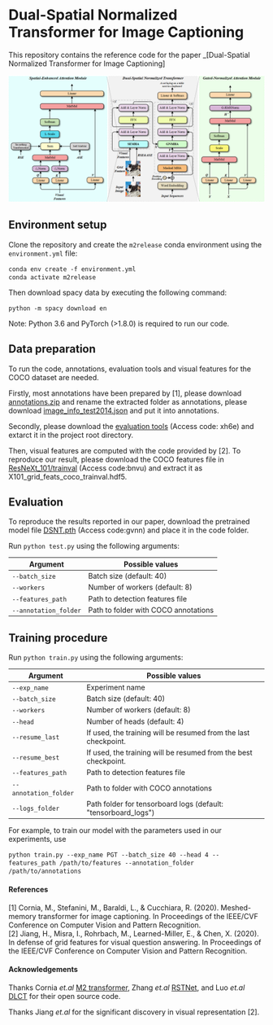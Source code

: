 # Dual-Spatial Normalized Transformer for Image Captioning
This repository contains the reference code for the paper _[Dual-Spatial Normalized Transformer for Image Captioning]

<p align="center">
  <img src="images/DSNT.png" alt="Dual-Spatial Normalized Transformer" width="960"/>
</p>

## Environment setup
Clone the repository and create the `m2release` conda environment using the `environment.yml` file:
```
conda env create -f environment.yml
conda activate m2release
```

Then download spacy data by executing the following command:
```
python -m spacy download en
```

Note: Python 3.6 and PyTorch (>1.8.0) is required to run our code. 


## Data preparation
To run the code, annotations, evaluation tools and visual features for the COCO dataset are needed.  

Firstly, most annotations have been prepared by [1], please download [annotations.zip](https://drive.google.com/file/d/1i8mqKFKhqvBr8kEp3DbIh9-9UNAfKGmE/view?usp=sharing) and rename the extracted folder as annotations, please download [image_info_test2014.json](http://images.cocodataset.org/annotations/image_info_test2014.zip) and put it into annotations. 

Secondly, please download the [evaluation tools](https://pan.baidu.com/s/1vP7Mt1gLLvn4HNxxOvSYxg) (Access code: xh6e) and extarct it in the project root directory.

Then, visual features are computed with the code provided by [2]. To reproduce our result, please download the COCO features file in [ResNeXt_101/trainval](https://pan.baidu.com/s/1s4B7JCrIk7CrQoFx5WOgjQ) (Access code:bnvu) and extract it as X101_grid_feats_coco_trainval.hdf5.


## Evaluation
To reproduce the results reported in our paper, download the pretrained model file [DSNT.pth](https://pan.baidu.com/s/164dndxWvI1FN7kNtftmzSA) (Access code:gvnn) and place it in the code folder.

Run `python test.py` using the following arguments:

| Argument | Possible values |
|------|------|
| `--batch_size` | Batch size (default: 40) |
| `--workers` | Number of workers (default: 8) |
| `--features_path` | Path to detection features file |
| `--annotation_folder` | Path to folder with COCO annotations |


## Training procedure
Run `python train.py` using the following arguments:

| Argument | Possible values |
|------|------|
| `--exp_name` | Experiment name|
| `--batch_size` | Batch size (default: 40) |
| `--workers` | Number of workers (default: 8) |
| `--head` | Number of heads (default: 4) |
| `--resume_last` | If used, the training will be resumed from the last checkpoint. |
| `--resume_best` | If used, the training will be resumed from the best checkpoint. |
| `--features_path` | Path to detection features file |
| `--annotation_folder` | Path to folder with COCO annotations |
| `--logs_folder` | Path folder for tensorboard logs (default: "tensorboard_logs")|

For example, to train our model with the parameters used in our experiments, use
```
python train.py --exp_name PGT --batch_size 40 --head 4 --features_path /path/to/features --annotation_folder /path/to/annotations
```


#### References
[1] Cornia, M., Stefanini, M., Baraldi, L., & Cucchiara, R. (2020). Meshed-memory transformer for image captioning. In Proceedings of the IEEE/CVF Conference on Computer Vision and Pattern Recognition.  
[2] Jiang, H., Misra, I., Rohrbach, M., Learned-Miller, E., & Chen, X. (2020). In defense of grid features for visual question answering. In Proceedings of the IEEE/CVF Conference on Computer Vision and Pattern Recognition.   


#### Acknowledgements
Thanks Cornia _et.al_ [M2 transformer](https://github.com/aimagelab/meshed-memory-transformer),
       Zhang _et.al_ [RSTNet](https://github.com/zhangxuying1004/RSTNet), and
       Luo _et.al_ [DLCT](https://github.com/luo3300612/image-captioning-DLCT) for their open source code.
       
Thanks Jiang _et.al_ for the significant discovery in visual representation [2].
